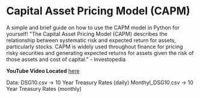 # Capital Asset Pricing Model (CAPM)
A simple and brief guide on how to use the CAPM model in Python for yourself! 
"The Capital Asset Pricing Model (CAPM) describes the relationship between systematic risk and expected return for assets, particularly stocks. CAPM is widely used throughout finance for pricing risky securities and generating expected returns for assets given the risk of those assets and cost of capital." - Investopedia

**YouTube Video Located** [here](https://youtu.be/DhIRFx_O0w0)

Data: 
DSG10.csv -> 10 Year Treasury Rates (daily)
Monthyl_DSG10.csv -> 10 Year Treasury Rates (monthly)


